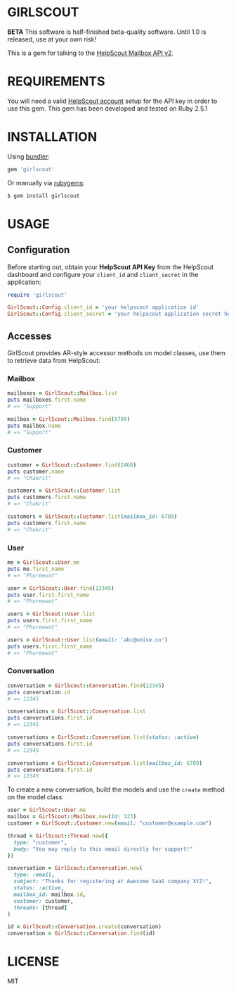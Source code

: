 # GIRLSCOUT

**BETA** This software is half-finished beta-quality software. Until 1.0 is released, use
at your own risk!

This is a gem for talking to the [HelpScout Mailbox API v2][0].

# REQUIREMENTS

You will need a valid [HelpScout account][1] setup for the API key in order to use this
gem. This gem has been developed and tested on Ruby 2.5.1

# INSTALLATION

Using [bundler][2]:

```sh
gem 'girlscout'
```

Or manually via [rubygems][3]:

```sh
$ gem install girlscout
```

# USAGE

## Configuration

Before starting out, obtain your **HelpScout API Key** from the HelpScout dashboard and
configure your `client_id` and `client_secret` in the application:

```ruby
require 'girlscout'

GirlScout::Config.client_id = 'your helpscout application id'
GirlScout::Config.client_secret = 'your helpscout application secret here'
```

## Accesses

GirlScout provides AR-style accessor methods on model classes, use them to retrieve data from HelpScout:

### Mailbox
```ruby
mailboxes = GirlScout::Mailbox.list
puts mailboxes.first.name
# => "Support"

mailbox = GirlScout::Mailbox.find(6789)
puts mailbox.name
# => "Support"
```

### Customer
```ruby
customer = GirlScout::Customer.find(2468)
puts customer.name
# => "Chakrit"

customers = GirlScout::Customer.list
puts customers.first.name
# => "Chakrit"

customers = GirlScout::Customer.list(mailbox_id: 6789)
puts customers.first.name
# => "Chakrit"
```

### User
```ruby
me = GirlScout::User.me
puts me.first_name
# => "Phureewat"

user = GirlScout::User.find(12345)
puts user.first.first_name
# => "Phureewat"

users = GirlScout::User.list
puts users.first.first_name
# => "Phureewat"

users = GirlScout::User.list(email: 'abc@omise.co')
puts users.first.first_name
# => "Phureewat"
```


### Conversation
```ruby
conversation = GirlScout::Conversation.find(12345)
puts conversation.id
# => 12345

conversations = GirlScout::Conversation.list
puts conversations.first.id
# => 12345

conversations = GirlScout::Conversation.list(status: :active)
puts conversations.first.id
# => 12345

conversations = GirlScout::Conversation.list(mailbox_id: 6789)
puts conversations.first.id
# => 12345
```

To create a new conversation, build the models and use the `create` method on the model
class:

```ruby
user = GirlScout::User.me
mailbox = GirlScout::Mailbox.new(id: 123)
customer = GirlScout::Customer.new(email: "customer@example.com")

thread = GirlScout::Thread.new({
  type: "customer",
  body: "You may reply to this email directly for support!"
})

conversation = GirlScout::Conversation.new(
  type: :email,
  subject: "Thanks for registering at Awesome SaaS company XYZ!",
  status: :active,
  mailbox_id: mailbox.id,
  customer: customer,
  threads: [thread]
)

id = GirlScout::Conversation.create(conversation)
conversation = GirlScout::Conversation.find(id)
```

# LICENSE

MIT


[0]: https://developer.helpscout.com/mailbox-api/
[1]: http://www.helpscout.net
[2]: http://bundler.io
[3]: https://rubygems.org
